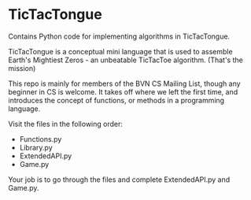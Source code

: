 # TicTacTongue
Contains Python code for implementing algorithms in TicTacTongue. 

TicTacTongue is a conceptual mini language that is used to assemble Earth's Mightiest Zeros - an unbeatable TicTacToe algorithm. (That's the mission)

This repo is mainly for members of the BVN CS Mailing List, though any beginner in CS is welcome. It takes off where we left the first time, and introduces the concept of functions, or methods in a programming language. 

Visit the files in the following order:

* Functions.py
* Library.py
* ExtendedAPI.py
* Game.py

Your job is to go through the files and complete ExtendedAPI.py and Game.py. 





